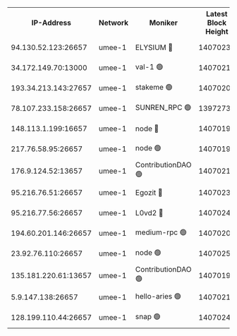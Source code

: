 


<table><tr><th>IP-Address</th><th>Network</th><th>Moniker</th><th>Latest Block Height</th><th>Earliest Block Height</th><th>Catching Up</th><th>Tx Index</th><th>Voting Power</th><th>Scan Time</th></tr><tr><td>94.130.52.123:26657</td><td>umee-1</td><td>ELYSIUM 🔴</td><td>14070236</td><td>3216011</td><td>False</td><td>off</td><td>26880817</td><td>2024-10-04T06:24:56.567994946UTC</td></tr><tr><td>34.172.149.70:13000</td><td>umee-1</td><td>val-1 🟢</td><td>14070212</td><td>12632001</td><td>False</td><td>off</td><td>0</td><td>2024-10-04T06:22:48.057337512UTC</td></tr><tr><td>193.34.213.143:27657</td><td>umee-1</td><td>stakeme 🟢</td><td>14070207</td><td>12950170</td><td>False</td><td>off</td><td>0</td><td>2024-10-04T06:22:21.407256759UTC</td></tr><tr><td>78.107.233.158:26657</td><td>umee-1</td><td>SUNREN_RPC 🟢</td><td>13972735</td><td>13338194</td><td>False</td><td>on</td><td>0</td><td>2024-10-04T06:23:27.015637009UTC</td></tr><tr><td>148.113.1.199:16657</td><td>umee-1</td><td>node 🔴</td><td>14070198</td><td>13570001</td><td>False</td><td>off</td><td>1636217</td><td>2024-10-04T06:21:35.628451444UTC</td></tr><tr><td>217.76.58.95:26657</td><td>umee-1</td><td>node 🟢</td><td>14070192</td><td>13846001</td><td>False</td><td>on</td><td>0</td><td>2024-10-04T06:21:09.429673468UTC</td></tr><tr><td>176.9.124.52:13657</td><td>umee-1</td><td>ContributionDAO 🟢</td><td>14070217</td><td>13924595</td><td>False</td><td>on</td><td>0</td><td>2024-10-04T06:23:16.102492709UTC</td></tr><tr><td>95.216.76.51:26657</td><td>umee-1</td><td>Egozit 🔴</td><td>14070236</td><td>13970236</td><td>False</td><td>off</td><td>38533158</td><td>2024-10-04T06:24:56.179870092UTC</td></tr><tr><td>95.216.77.56:26657</td><td>umee-1</td><td>L0vd2 🔴</td><td>14070245</td><td>13970245</td><td>False</td><td>off</td><td>38311586</td><td>2024-10-04T06:25:43.477695493UTC</td></tr><tr><td>194.60.201.146:26657</td><td>umee-1</td><td>medium-rpc 🟢</td><td>14070201</td><td>13992297</td><td>False</td><td>on</td><td>0</td><td>2024-10-04T06:21:53.188152977UTC</td></tr><tr><td>23.92.76.110:26657</td><td>umee-1</td><td>node 🟢</td><td>14070253</td><td>13999001</td><td>False</td><td>on</td><td>0</td><td>2024-10-04T06:26:26.364697407UTC</td></tr><tr><td>135.181.220.61:13657</td><td>umee-1</td><td>ContributionDAO 🟢</td><td>14070196</td><td>14067964</td><td>False</td><td>off</td><td>0</td><td>2024-10-04T06:21:28.449665492UTC</td></tr><tr><td>5.9.147.138:26657</td><td>umee-1</td><td>hello-aries 🟢</td><td>14070211</td><td>14069461</td><td>False</td><td>off</td><td>0</td><td>2024-10-04T06:22:42.522409813UTC</td></tr><tr><td>128.199.110.44:26657</td><td>umee-1</td><td>snap 🟢</td><td>14070243</td><td>14069950</td><td>False</td><td>off</td><td>0</td><td>2024-10-04T06:25:34.197568730UTC</td></tr></table>